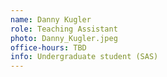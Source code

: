 ```yaml
---
name: Danny Kugler
role: Teaching Assistant
photo: Danny_Kugler.jpeg
office-hours: TBD
info: Undergraduate student (SAS)
---
```

